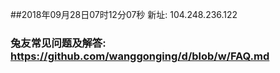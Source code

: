 ##2018年09月28日07时12分07秒 新址: 104.248.236.122
### 兔友常见问题及解答: https://github.com/wanggonging/d/blob/w/FAQ.md
